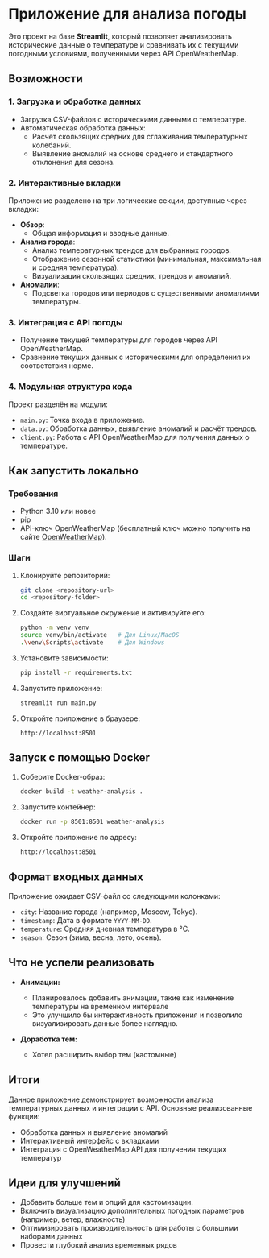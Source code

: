 # Приложение для анализа погоды

Это проект на базе **Streamlit**, который позволяет анализировать исторические данные о температуре и сравнивать их с текущими погодными условиями, полученными через API OpenWeatherMap.
## Возможности

### 1. Загрузка и обработка данных
- Загрузка CSV-файлов с историческими данными о температуре.
- Автоматическая обработка данных:
  - Расчёт скользящих средних для сглаживания температурных колебаний.
  - Выявление аномалий на основе среднего и стандартного отклонения для сезона.

### 2. Интерактивные вкладки
Приложение разделено на три логические секции, доступные через вкладки:
- **Обзор**: 
  - Общая информация и вводные данные.
- **Анализ города**:
  - Анализ температурных трендов для выбранных городов.
  - Отображение сезонной статистики (минимальная, максимальная и средняя температура).
  - Визуализация скользящих средних, трендов и аномалий.
- **Аномалии**:
  - Подсветка городов или периодов с существенными аномалиями температуры.

### 3. Интеграция с API погоды
- Получение текущей температуры для городов через API OpenWeatherMap.
- Сравнение текущих данных с историческими для определения их соответствия норме.

### 4. Модульная структура кода
Проект разделён на модули:
- `main.py`: Точка входа в приложение.
- `data.py`: Обработка данных, выявление аномалий и расчёт трендов.
- `client.py`: Работа с API OpenWeatherMap для получения данных о температуре.

## Как запустить локально

### Требования
- Python 3.10 или новее
- pip
- API-ключ OpenWeatherMap (бесплатный ключ можно получить на сайте [OpenWeatherMap](https://openweathermap.org/)).

### Шаги
1. Клонируйте репозиторий:
   ```bash
   git clone <repository-url>
   cd <repository-folder>
   ```
2. Создайте виртуальное окружение и активируйте его:
   ```bash
   python -m venv venv
   source venv/bin/activate   # Для Linux/MacOS
   .\venv\Scripts\activate    # Для Windows
   ```
3. Установите зависимости:
   ```bash
   pip install -r requirements.txt
   ```
4. Запустите приложение:
   ```bash
   streamlit run main.py
   ```
5. Откройте приложение в браузере:
   ```
   http://localhost:8501
   ```

## Запуск с помощью Docker

1. Соберите Docker-образ:
   ```bash
   docker build -t weather-analysis .
   ```

2. Запустите контейнер:
   ```bash
   docker run -p 8501:8501 weather-analysis
   ```

3. Откройте приложение по адресу:
   ```
   http://localhost:8501
   ```


## Формат входных данных
Приложение ожидает CSV-файл со следующими колонками:
- `city`: Название города (например, Moscow, Tokyo).
- `timestamp`: Дата в формате `YYYY-MM-DD`.
- `temperature`: Средняя дневная температура в °C.
- `season`: Сезон (зима, весна, лето, осень).


## Что не успели реализовать
- **Анимации:**
  - Планировалось добавить анимации, такие как изменение температуры на временном интервале
  - Это улучшило бы интерактивность приложения и позволило визуализировать данные более наглядно.

- **Доработка тем:**
  - Хотел расширить выбор тем (кастомные)

## Итоги
Данное приложение демонстрирует возможности анализа температурных данных и интеграции с API. Основные реализованные функции:
- Обработка данных и выявление аномалий
- Интерактивный интерфейс с вкладками
- Интеграция с OpenWeatherMap API для получения текущих температур


## Идеи для улучшений
- Добавить больше тем и опций для кастомизации.
- Включить визуализацию дополнительных погодных параметров (например, ветер, влажность)
- Оптимизировать производительность для работы с большими наборами данных
- Провести глубокий анализ временных рядов
